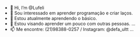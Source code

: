 - 👋 Hi, I’m @Lufeli
- 👀 Sou interessado em aprender programação e criar laços.
- 🌱 Estou atualmente aprendendo o básico. 
- 💞️ Estou visando aprender um pouco com outras pessoas. ...
- 📫 Me encontre: (21)98388-0257 / Instagram: @defa_ultt ...

<!---
Lufeli/Lufeli is a ✨ special ✨ repository because its `README.md` (this file) appears on your GitHub profile.
You can click the Preview link to take a look at your changes.
--->
